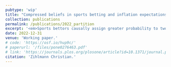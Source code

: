 ```yaml
---
pubtype: 'wip'
title: "Compressed beliefs in sports betting and inflation expectations"
collection: publications
permalink: /publications/2022_partition
excerpt: '<em>Sports bettors causally assign greater probability to two sub-events ("Home wins" and "Draw") than the logically equivalent joint event ("Either Home wins or Draw"), a pattern that can also be found in inflation expectations.</em>'
date: 2022-12-31
venue: 'Working paper.'
# code: 'https://osf.io/hup9c/'
# paperurl: '/files/pone0276463.pdf'
# link: 'https://journals.plos.org/plosone/article?id=10.1371/journal.pone.0276463'
citation: 'Zihlmann Christian.'
---
```

